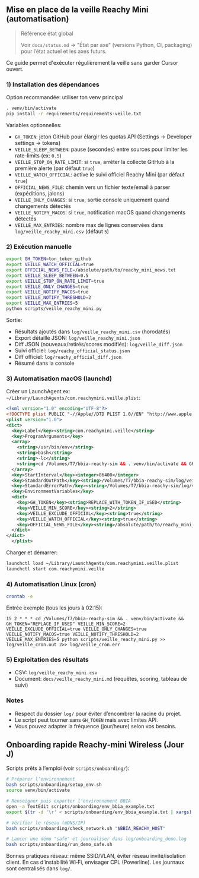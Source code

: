 ## Mise en place de la veille Reachy Mini (automatisation)

> Référence état global
>
> Voir `docs/status.md` → "État par axe" (versions Python, CI, packaging) pour l’état actuel et les axes futurs.

Ce guide permet d'exécuter régulièrement la veille sans garder Cursor ouvert.

### 1) Installation des dépendances

Option recommandée: utiliser ton venv principal

```bash
. venv/bin/activate
pip install -r requirements/requirements-veille.txt
```

Variables optionnelles:
- `GH_TOKEN`: jeton GitHub pour élargir les quotas API (Settings → Developer settings → tokens)
- `VEILLE_SLEEP_BETWEEN`: pause (secondes) entre sources pour limiter les rate-limits (ex: `0.5`)
- `VEILLE_STOP_ON_RATE_LIMIT`: si `true`, arrêter la collecte GitHub à la première alerte (par défaut `true`)
- `VEILLE_WATCH_OFFICIAL`: active le suivi officiel Reachy Mini (par défaut `true`)
- `OFFICIAL_NEWS_FILE`: chemin vers un fichier texte/email à parser (expéditions, jalons)
- `VEILLE_ONLY_CHANGES`: si `true`, sortie console uniquement quand changements détectés
- `VEILLE_NOTIFY_MACOS`: si `true`, notification macOS quand changements détectés
- `VEILLE_MAX_ENTRIES`: nombre max de lignes conservées dans `log/veille_reachy_mini.csv` (défaut `5`)

### 2) Exécution manuelle

```bash
export GH_TOKEN=ton_token_github
export VEILLE_WATCH_OFFICIAL=true
export OFFICIAL_NEWS_FILE=/absolute/path/to/reachy_mini_news.txt
export VEILLE_SLEEP_BETWEEN=0.5
export VEILLE_STOP_ON_RATE_LIMIT=true
export VEILLE_ONLY_CHANGES=true
export VEILLE_NOTIFY_MACOS=true
export VEILLE_NOTIFY_THRESHOLD=2
export VEILLE_MAX_ENTRIES=5
python scripts/veille_reachy_mini.py
```

Sortie:
- Résultats ajoutés dans `log/veille_reachy_mini.csv` (horodatés)
- Export détaillé JSON: `log/veille_reachy_mini.json`
- Diff JSON (nouveaux/retirés/scores modifiés): `log/veille_diff.json`
- Suivi officiel: `log/reachy_official_status.json`
- Diff officiel: `log/reachy_official_diff.json`
- Résumé dans la console

### 3) Automatisation macOS (launchd)

Créer un LaunchAgent ex: `~/Library/LaunchAgents/com.reachymini.veille.plist`:

```xml
<?xml version="1.0" encoding="UTF-8"?>
<!DOCTYPE plist PUBLIC "-//Apple//DTD PLIST 1.0//EN" "http://www.apple.com/DTDs/PropertyList-1.0.dtd">
<plist version="1.0">
<dict>
  <key>Label</key><string>com.reachymini.veille</string>
  <key>ProgramArguments</key>
  <array>
    <string>/usr/bin/env</string>
    <string>bash</string>
    <string>-lc</string>
    <string>cd /Volumes/T7/bbia-reachy-sim && . venv/bin/activate && GH_TOKEN="$GH_TOKEN" VEILLE_ONLY_CHANGES=true VEILLE_NOTIFY_MACOS=true VEILLE_NOTIFY_THRESHOLD=2 VEILLE_MAX_ENTRIES=5 python scripts/veille_reachy_mini.py</string>
  </array>
  <key>StartInterval</key><integer>86400</integer>
  <key>StandardOutPath</key><string>/Volumes/T7/bbia-reachy-sim/log/veille_launchd.out</string>
  <key>StandardErrorPath</key><string>/Volumes/T7/bbia-reachy-sim/log/veille_launchd.err</string>
  <key>EnvironmentVariables</key>
  <dict>
    <key>GH_TOKEN</key><string>REPLACE_WITH_TOKEN_IF_USED</string>
    <key>VEILLE_MIN_SCORE</key><string>2</string>
    <key>VEILLE_EXCLUDE_OFFICIAL</key><string>true</string>
    <key>VEILLE_WATCH_OFFICIAL</key><string>true</string>
    <key>OFFICIAL_NEWS_FILE</key><string>/absolute/path/to/reachy_mini_news.txt</string>
  </dict>
</dict>
  </plist>
```

Charger et démarrer:

```bash
launchctl load ~/Library/LaunchAgents/com.reachymini.veille.plist
launchctl start com.reachymini.veille
```

### 4) Automatisation Linux (cron)

```bash
crontab -e
```

Entrée exemple (tous les jours à 02:15):

```cron
15 2 * * * cd /Volumes/T7/bbia-reachy-sim && . venv/bin/activate && GH_TOKEN="REPLACE_IF_USED" VEILLE_MIN_SCORE=2 VEILLE_EXCLUDE_OFFICIAL=true VEILLE_ONLY_CHANGES=true VEILLE_NOTIFY_MACOS=true VEILLE_NOTIFY_THRESHOLD=2 VEILLE_MAX_ENTRIES=5 python scripts/veille_reachy_mini.py >> log/veille_cron.out 2>> log/veille_cron.err
```

### 5) Exploitation des résultats
- CSV: `log/veille_reachy_mini.csv`
- Document: `docs/veille_reachy_mini.md` (requêtes, scoring, tableau de suivi)

### Notes
- Respect du dossier `log/` pour éviter d’encombrer la racine du projet.
- Le script peut tourner sans `GH_TOKEN` mais avec limites API.
- Vous pouvez adapter la fréquence (jour/heure) selon vos besoins.

## Onboarding rapide Reachy‑mini Wireless (Jour J)

Scripts prêts à l’emploi (voir `scripts/onboarding/`):

```bash
# Préparer l’environnement
bash scripts/onboarding/setup_env.sh
source venv/bin/activate

# Renseigner puis exporter l’environnement BBIA
open -a TextEdit scripts/onboarding/env_bbia_example.txt
export $(tr -d '\r' < scripts/onboarding/env_bbia_example.txt | xargs)

# Vérifier le réseau (mDNS/IP)
bash scripts/onboarding/check_network.sh "$BBIA_REACHY_HOST"

# Lancer une démo "safe" et journaliser dans log/onboarding_demo.log
bash scripts/onboarding/run_demo_safe.sh
```

Bonnes pratiques réseau: même SSID/VLAN, éviter réseau invité/isolation client. En cas d’instabilité Wi‑Fi, envisager CPL (Powerline). Les journaux sont centralisés dans `log/`.

